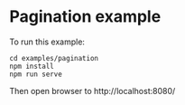 # Pagination example

To run this example:

```
cd examples/pagination
npm install
npm run serve
```

Then open browser to http://localhost:8080/
